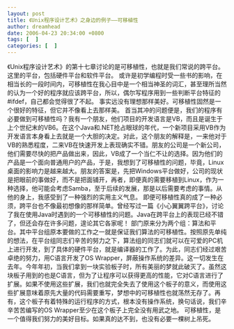 ```yaml
---
layout: post
title: 《Unix程序设计艺术》之身边的例子——可移植性
author: dreamhead
date: 2006-04-23 20:34:00 +0800
tags: [  ]
categories: [  ]
---
```


《Unix程序设计艺术》的第十七章讨论的是可移植性，也就是我们常说的跨平台。这里的平台，包括硬件平台和软件平台。 或许是初学编程时受一些书的影响，在相当长的一段时间内，可移植性在我心目中是一个相当神圣的词汇，甚至理所当然的认为一个好的程序就应该跨平台，所以，偶尔写程序用到一些判断平台特征的#ifdef，自己都会觉得很了不起。 事实远没有理想那样美好。可移植性固然是一个很好的特征，但它并不像看上去那样美。 首当其冲的问题便是，我们的程序有必要做到可移植性吗？我有一个朋友，他们项目的开发语言是VB，而且是诞生于上个世纪末的VB6。在这个Java和.NET抢占眼球的年代，一个新项目采用VB作为开发语言本身看上去就是一个大胆的决定。对此，这个朋友的解释是，一来他对于VB的熟悉程度，二来VB在快速开发上表现确实不错。朋友的公司是一个新公司，他们需要尽快的把产品做出来，因此，VB成了一个当仁不让的选择。因为他们的产品是一个面向普通用户的产品，于是，我想到了可移植性的问题，毕竟，Linux桌面的影响力是越来越大。朋友的答案是，先把Windows平台做好，公司的现状是把眼前的事做好，而不是把面铺开，再者，即便真的需要移植到Linux，作为一种选择，他可能会考虑Samba，至于后续的发展，那是以后需要考虑的事情。从他的身上，我感受到了一种强烈的实用主义气息。 即便可移植性真的成了一种必须，跨平台也不像最初想像的那样简单。曾经写过一篇《小心翼翼跨平台》，讨论了我在使用Java时遇到的一个可移植性的问题。Java在跨平台上的表现已经不错了，但还会存在许多问题，遑论其它各家呢！ 部门原来分为两个组：算法和平台。其中平台组原本要做的工作之一就是保证我们算法的可移植性。按照原先单纯的想法，在平台组同志们辛苦的努力之下，算法组的同志们就可以在可爱的PC机上进行开发，到了具体的硬件平台，就是编译器的工作了。为此，同志们经过艰苦卓绝的努力，用C语言开发了OS Wrapper，屏蔽操作系统的差异。这一切发生在去年。今年年初，当我们拿到一块实验板子时，所有美丽的梦就此破灭了。虽然这块板子用到的也是C语言，但为了让程序可以获得更高的性能，它对C语言进行了扩展。如果不使用这些扩展，我们也就完全失去了使用这个板子的意义，而使用这些扩展意味着原先大量的代码需要重写，梦想中的可移植性也就荡然无存了。再有，这个板子有着特殊的运行程序的方式，根本没有操作系统，换句话说，我们辛辛苦苦编写的OS Wrapper至少在这个板子上完全没有用武之地。 可移植性，是一个值得我们努力的美好目标。如果真的达不到，也没有必要一棵树上吊死。


